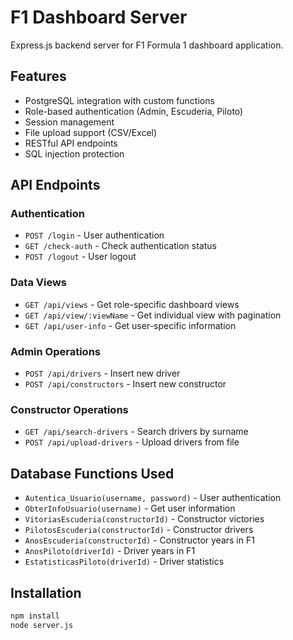 # F1 Dashboard Server

Express.js backend server for F1 Formula 1 dashboard application.

## Features

- PostgreSQL integration with custom functions
- Role-based authentication (Admin, Escuderia, Piloto)
- Session management
- File upload support (CSV/Excel)
- RESTful API endpoints
- SQL injection protection

## API Endpoints

### Authentication
- `POST /login` - User authentication
- `GET /check-auth` - Check authentication status
- `POST /logout` - User logout

### Data Views
- `GET /api/views` - Get role-specific dashboard views
- `GET /api/view/:viewName` - Get individual view with pagination
- `GET /api/user-info` - Get user-specific information

### Admin Operations
- `POST /api/drivers` - Insert new driver
- `POST /api/constructors` - Insert new constructor

### Constructor Operations
- `GET /api/search-drivers` - Search drivers by surname
- `POST /api/upload-drivers` - Upload drivers from file

## Database Functions Used

- `Autentica_Usuario(username, password)` - User authentication
- `ObterInfoUsuario(username)` - Get user information
- `VitoriasEscuderia(constructorId)` - Constructor victories
- `PilotosEscuderia(constructorId)` - Constructor drivers
- `AnosEscuderia(constructorId)` - Constructor years in F1
- `AnosPiloto(driverId)` - Driver years in F1
- `EstatisticasPiloto(driverId)` - Driver statistics

## Installation

```bash
npm install
node server.js
```